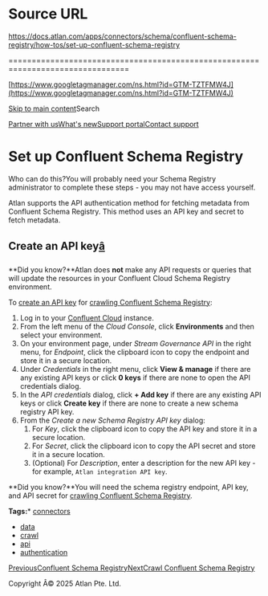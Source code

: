 # Source URL
https://docs.atlan.com/apps/connectors/schema/confluent-schema-registry/how-tos/set-up-confluent-schema-registry

================================================================================

<!--
canonical: https://docs.atlan.com/apps/connectors/schema/confluent-schema-registry/how-tos/set-up-confluent-schema-registry
link-alternate: https://docs.atlan.com/apps/connectors/schema/confluent-schema-registry/how-tos/set-up-confluent-schema-registry
meta-description: :::warning Who can do this? You will probably need your Schema Registry administrator to complete these steps - you may not have access yourself.
meta-docsearch:docusaurus_tag: docs-default-current
meta-docsearch:language: en
meta-docsearch:version: current
meta-docusaurus_locale: en
meta-docusaurus_tag: docs-default-current
meta-docusaurus_version: current
meta-generator: Docusaurus v3.8.1
meta-og-description: :::warning Who can do this? You will probably need your Schema Registry administrator to complete these steps - you may not have access yourself.
meta-og-locale: en
meta-og-title: Set up Confluent Schema Registry | Atlan Documentation
meta-og-url: https://docs.atlan.com/apps/connectors/schema/confluent-schema-registry/how-tos/set-up-confluent-schema-registry
meta-twitter:card: summary_large_image
meta-viewport: width=device-width,initial-scale=1
title: Set up Confluent Schema Registry | Atlan Documentation
-->

[https://www.googletagmanager.com/ns.html?id=GTM-TZTFMW4J](https://www.googletagmanager.com/ns.html?id=GTM-TZTFMW4J)

[Skip to main content](#__docusaurus_skipToContent_fallback)Search

[Partner with us](https://docs.google.com/forms/d/e/1FAIpQLScuAIhCm2GS7YFstrOjawbP8J7PUmOynQo7wI2yGCcCyEcVSw/viewform)[What's new](https://shipped.atlan.com/)[Support portal](https://atlan.zendesk.com/auth/v2/login/signin?return_to=https%3A%2F%2Fatlan.zendesk.com%2Fhc%2Fen-us&theme=hc&locale=en-us&brand_id=1900000425113&auth_origin=1900000425113%2Cfalse%2Ctrue)[Contact support](/support/submit-request)

Set up Confluent Schema Registry
================================

Who can do this?You will probably need your Schema Registry administrator to complete these steps \- you may not have access yourself.

Atlan supports the API authentication method for fetching metadata from Confluent Schema Registry. This method uses an API key and secret to fetch metadata.

Create an API key[â](#create-an-api-key "Direct link to Create an API key")
-----------------------------------------------------------------------------

**Did you know?**Atlan does **not** make any API requests or queries that will update the resources in your Confluent Cloud Schema Registry environment.

To [create an API key](https://docs.confluent.io/cloud/current/access-management/authenticate/api-keys/api-keys.html#resource-specific-api-keys) for [crawling Confluent Schema Registry](/apps/connectors/schema/confluent-schema-registry/how-tos/crawl-confluent-schema-registry):

1. Log in to your [Confluent Cloud](https://confluent.cloud/) instance.
2. From the left menu of the *Cloud Console*, click **Environments** and then select your environment.
3. On your environment page, under *Stream Governance API* in the right menu, for *Endpoint*, click the clipboard icon to copy the endpoint and store it in a secure location.
4. Under *Credentials* in the right menu, click **View \& manage** if there are any existing API keys or click **0 keys** if there are none to open the API credentials dialog.
5. In the *API credentials* dialog, click **\+ Add key** if there are any existing API keys or click **Create key** if there are none to create a new schema registry API key.
6. From the *Create a new Schema Registry API key* dialog:
    1. For *Key*, click the clipboard icon to copy the API key and store it in a secure location.
    2. For *Secret*, click the clipboard icon to copy the API secret and store it in a secure location.
    3. (Optional) For *Description*, enter a description for the new API key \- for example, `Atlan integration API key`.

**Did you know?**You will need the schema registry endpoint, API key, and API secret for [crawling Confluent Schema Registry](/apps/connectors/schema/confluent-schema-registry/how-tos/crawl-confluent-schema-registry).

**Tags:*** [connectors](/tags/connectors)
* [data](/tags/data)
* [crawl](/tags/crawl)
* [api](/tags/api)
* [authentication](/tags/authentication)

[PreviousConfluent Schema Registry](/apps/connectors/schema/confluent-schema-registry)[NextCrawl Confluent Schema Registry](/apps/connectors/schema/confluent-schema-registry/how-tos/crawl-confluent-schema-registry)

Copyright Â© 2025 Atlan Pte. Ltd.

